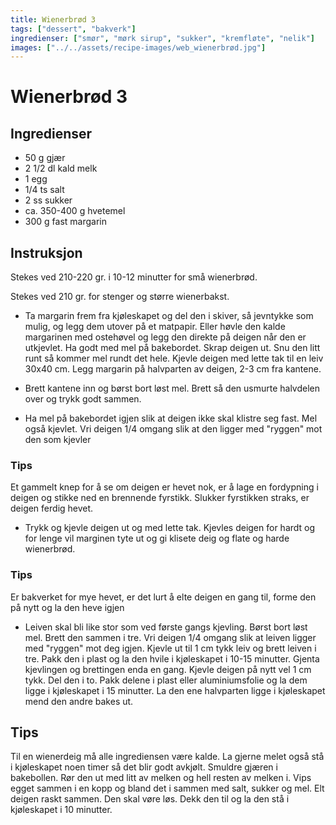 ```yaml
---
title: Wienerbrød 3
tags: ["dessert", "bakverk"]
ingredienser: ["smør", "mørk sirup", "sukker", "kremfløte", "nelik"]
images: ["../../assets/recipe-images/web_wienerbrød.jpg"]
---
```


# Wienerbrød 3

## Ingredienser

- 50 g gjær
- 2 1/2 dl kald melk
- 1 egg
- 1/4 ts salt
- 2 ss sukker
- ca. 350-400 g hvetemel
- 300 g fast margarin

## Instruksjon

Stekes ved 210-220 gr. i 10-12 minutter for små wienerbrød.

Stekes ved 210 gr. for stenger og større wienerbakst.

- Ta margarin frem fra kjøleskapet og del den i skiver, så jevntykke som mulig, og legg dem utover på et matpapir. Eller høvle den kalde margarinen med ostehøvel og legg den direkte på deigen når den er utkjevlet. Ha godt med mel på bakebordet. Skrap deigen ut. Snu den litt runt så kommer mel rundt det hele. Kjevle deigen med lette tak til en leiv 30x40 cm. Legg margarin på halvparten av deigen, 2-3 cm fra kantene.

- Brett kantene inn og børst bort løst mel. Brett så den usmurte halvdelen over og trykk godt sammen.

- Ha mel på bakebordet igjen slik at deigen ikke skal klistre seg fast. Mel også kjevlet. Vri deigen 1/4 omgang slik at den ligger med "ryggen" mot den som kjevler

### Tips

Et gammelt knep for å se om deigen er hevet nok, er å lage en fordypning i deigen og stikke ned en brennende fyrstikk. Slukker fyrstikken straks, er deigen ferdig hevet.

- Trykk og kjevle deigen ut og med lette tak. Kjevles deigen for hardt og for lenge vil marginen tyte ut og gi klisete deig og flate og harde wienerbrød.

### Tips

Er bakverket for mye hevet, er det lurt å elte deigen en gang til, forme den på nytt og la den heve igjen

- Leiven skal bli like stor som ved første gangs kjevling. Børst bort løst mel. Brett den sammen i tre. Vri deigen 1/4 omgang slik at leiven ligger med "ryggen" mot deg igjen. Kjevle ut til 1 cm tykk leiv og brett leiven i tre. Pakk den i plast og la den hvile i kjøleskapet i 10-15 minutter. Gjenta kjevlingen og brettingen enda en gang. Kjevle deigen på nytt vel 1 cm tykk. Del den i to. Pakk delene i plast eller aluminiumsfolie og la dem ligge i kjøleskapet i 15 minutter. La den ene halvparten ligge i kjøleskapet mend den andre bakes ut.

## Tips

Til en wienerdeig må alle ingrediensen være kalde. La gjerne melet også stå i kjøleskapet noen timer så det blir godt avkjølt. Smuldre gjæren i bakebollen. Rør den ut med litt av melken og hell resten av melken i. Vips egget sammen i en kopp og bland det i sammen med salt, sukker og mel. Elt deigen raskt sammen. Den skal vøre løs. Dekk den til og la den stå i kjøleskapet i 10 minutter.
